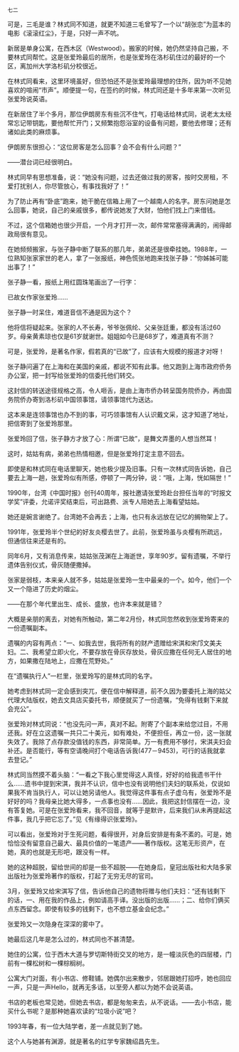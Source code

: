    七二 

   可是，三毛是谁？林式同不知道，就更不知道三毛曾写了一个以“胡张恋”为蓝本的电影《滚滚红尘》，于是，只好一声不吭。

   新居是单身公寓，在西木区（Westwood）。搬家的时候，她仍然坚持自己搬，不要林式同帮忙。这是张爱玲最后的居所，也是张爱玲在洛杉矶住过的最好的一个区，离加州大学洛杉矶分校很近。

   在林式同看来，这里环境虽好，但恐怕还不是张爱玲最理想的住所，因为听不见她喜欢的喧闹“市声”。顺便提一句，在签约的时候，林式同还是十多年来第一次听见张爱玲说英语。

   在新居住了半个多月，那位伊朗房东有些沉不住气，打电话给林式同，说老太太经常忘记带钥匙，要他帮忙开门；又频繁抱怨浴室的设备有问题，要他去修理；还有诸如此类的麻烦事。

   伊朗房东很担心：“这位房客是怎么回事？会不会有什么问题？”

   ——潜台词已经很明白。

   林式同早有思想准备，说：“她没有问题，过去还做过我的房客，按时交房租，不爱打扰别人，你尽管放心，有事找我好了！”

   为了防止再有“卧底”跑来，她干脆在信箱上用了一个越南人的名字。房东问她是怎么回事，她说，自己的亲戚很多，都传说她发了大财，怕他们找上门来借钱。

   不过，这个信箱她也很少开启，一个月才打开一次，邮件常常塞得满满的，闹得邮政局很有意见。

   在她频频搬家，与张子静中断了联系的那几年，弟弟还是很牵挂她。1988年，一位熟知张家家世的老人，拿了一张报纸，神色慌张地跑来找张子静：“你姊姊可能出事了！”

   张子静一看，报纸上用红圆珠笔画出了一行字：

   已故女作家张爱玲……

   张子静一时呆住，难道音信不通是因为这个？

   他将信将疑起来。张家的人不长寿，爷爷张佩纶、父亲张廷重，都没有活过60岁。母亲黄素琼也仅是61岁就谢世。姐姐如今已是68岁了，难道真有不测？

   可是，张爱玲，是著名作家，假若真的“已故”了，应该有大规模的报道才对呀！

   张子静问遍了在上海和在美国的亲戚，都说不知有此事。他又跑到上海市政府侨务办公室，把一封写给张爱玲的信委托他们转交。

   这封信的转送途径规格之高，令人咂舌，是由上海市侨办转呈国务院侨办，再由国务院侨办寄到洛杉矶中国领事馆，请领事馆代为送达。

   这本来是连领事馆也办不到的事，可巧领事馆有人认识戴文采，这才知道了地址，把信寄到了张爱玲那里。

   张爱玲回了信，张子静方才放了心：所谓“已故”，是舞文弄墨的人想当然耳！

   这时，姑姑有病，弟弟也热情相邀，但是张爱玲打定主意不回去。

   即使是和林式同在电话里聊天，她也极少提及旧事。只有一次林式同告诉她，自己要去上海一趟，张爱玲似有所感，停顿了一两分钟，说：“哦，上海，恍如隔世！”

   1990年，台湾《中国时报》创刊40周年，报社邀请张爱玲赴台担任当年的“时报文学奖”评委，允诺评奖结束后，可出路费、派专人陪她去上海看望姑姑。

   她还是婉言谢绝了。台湾她不会再去；上海，也只有永远放在记忆的搁物架上了。

   1991年，张爱玲半个世纪的好友炎樱去世了。此前，张爱玲虽与炎樱有所疏远，但通信往来还是有的。

   同年6月，又有消息传来，姑姑张茂渊在上海逝世，享年90岁。留有遗嘱，不举行遗体告别仪式，骨灰随便撒掉。

   张家是弱枝，本来亲人就不多，姑姑是张爱玲一生中最亲的一个。如今，他们一个又一个隐进了历史的烟尘。

   ——在那个年代里出生、成长、盛放，也许本来就是错？

   大概是亲朋的离去，对她有所触动，第二年2月份，林式同忽然收到张爱玲寄来的一份遗嘱副本。

   遗嘱的内容有两点：“一、如我去世，我将所有的财产遗赠给宋淇和宋邝文美夫妇。二、我希望立即火化，不要存放在骨灰存放处，骨灰应撒在任何无人居住的地方，如果撒在陆地上，应撒在荒野处。”

   在“遗嘱执行人”一栏里，张爱玲写的是林式同的名字。

   她考虑到林式同一定会感到突兀，便在信中解释道，前不久因为要委托上海的姑父代理大陆版权，她去文具店买委托书，顺便就买了一份遗嘱，“免得有钱剩下来就会充公”。

   张爱玲对林式同说：“也没先问一声，真对不起。附寄了个副本来给您过目，不用还我。好在立这遗嘱一共只二十美元，如有难处，不便担任，再立一份，这一张就失效了。我除了点存款没值钱的东西，非常简单。万一有费用不够付，宋淇夫妇会补还。是否能行，等有空请晚间打个电话告诉我(477－9453)，可行的话我就拿去登记。”

   林式同当然摸不着头脑：“一看之下我心里觉得这人真怪，好好的给我遗书干什么……遗书中提到宋淇，我并不认识，信中也没有说明他们夫妇的联系处，仅说如果我不肯当执行人，可以让她另请他人。我觉得这件事有点子虚乌有，张爱玲不是好好的吗？我母亲比她大得多，一点事也没有……因此，我把这封信摆在一边，没有答复她。可是在张爱玲看来，我不回音，就等于是默许，后来我们从未再提起这件事，我几乎把它忘了。”见《有缘得识张爱玲》。

   可以看出，张爱玲对于生死问题，看得很开，对身后安排是有条不紊的。可是，她恰恰没有留意自己最大、最具价值的一笔遗产——著作版权。这笔无形资产，在她，真的也就是无形吧，跟没有一样。

   她的这种超脱，留给世间的却是一些不超脱——在她身后，皇冠出版社和大陆多家出版社为张爱玲著作的版权，打起了无穷无尽的官司。

   3月，张爱玲又给宋淇写了信，告诉他自己的遗物将赠与他们夫妇：“还有钱剩下的话，一、用在我的作品上，例如请高手译。没出版的出版……；二、给你们俩买点东西留念。即使有较多的钱剩下，也不想立基金会纪念。”

   张爱玲又一次隐身在深深的雾中了。

   她最后这几年是怎么过的，林式同也不甚清楚。

   她住的公寓，位于西木大道与罗切斯特街交叉的地方，是一幢淡灰色的四层楼，门前有一棵松树和一棵棕榈树。

   公寓大门对面，有小书店、修鞋铺。她偶尔出来散步，邻居跟她打招呼，她也回应一声，只是一声Hello，就再无多话，以至旁人都以为她不会说英语。

   书店的老板也常见她，但她去书店，都是匆匆来去，从不说话。——去小书店，能买什么书呢？是那种她喜欢读的“垃圾小说”吧？

   1993年春，有一位大陆学者，差一点就见到了她。

   这个人与她甚有渊源，就是著名的红学专家魏绍昌先生。

